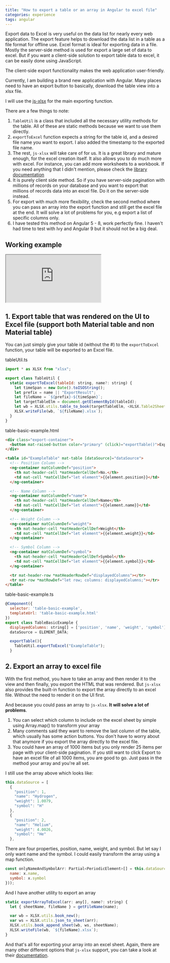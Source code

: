 ```yaml
---
title: "How to export a table or an array in Angular to excel file"
categories: experience
tags: angular
---
```


Export data to Excel is very useful on the data list for nearly every web application. The export feature helps to download the data list in a table as a file format for offline use. Excel format is ideal for exporting data in a file. Mostly the server-side method is used for export a large set of data to excel. But if you want a client-side solution to export table data to excel, it can be easily done using JavaScript.

The client-side export functionality makes the web application user-friendly.

Currently, I am building a brand new application with Angular. Many places need to have an export button to basically, download the table view into a xlsx file.

I will use the [js-xlsx](https://github.com/SheetJS/js-xlsx) for the main exporting function.

There are a few things to note:

1. `TableUtil` is a class that included all the necessary utility methods for the table. All of these are static methods because we want to use them directly.
2. `exportToExcel` function expects a string for the table id, and a desired file name you want to export. I also added the timestamp to the exported file name.
3. The rest, `js-xlsx` will take care of for us. It is a great library and mature enough, for the excel creation itself. It also allows you to do much more with excel. For instance, you can add more worksheets to a workbook. If you need anything that I didn't mention, please check the [library documentation](https://github.com/SheetJS/js-xlsx)
4. It is purely client side method. So if you have server-side pagination with millions of records on your database and you want to export that millions of records data into an excel file. Do it on the server-side instead.
5. For export with much more flexibility, check the second method where you can pass an array into the export function and still get the excel file at the end. It will solve a lot of problems for you, e.g export a list of specific columns only.
6. I have tested this method on Angular 5 - 8, work perfectly fine. I haven't had time to test with Ivy and Angular 9 but it should not be a big deal.

## Working example

<iframe class="iframe-full-w" src="https://stackblitz.com/edit/angular-material-table-export-excel-file?embed=1"></iframe>

## 1. Export table that was rendered on the UI to Excel file (support both Material table and non Material table)

You can just simply give your table id (without the #) to the `exportToExcel` function, your table will be exported to an Excel file.

tableUtil.ts

```javascript
import * as XLSX from "xlsx";

export class TableUtil {
  static exportToExcel(tableId: string, name?: string) {
    let timeSpan = new Date().toISOString();
    let prefix = name || "ExportResult";
    let fileName = `${prefix}-${timeSpan}`;
    let targetTableElm = document.getElementById(tableId);
    let wb = XLSX.utils.table_to_book(targetTableElm, <XLSX.Table2SheetOpts>{ sheet: prefix });
    XLSX.writeFile(wb, `${fileName}.xlsx`);
  }
}
```

table-basic-example.html

```html
<div class="export-container">
  <button mat-raised-button color="primary" (click)="exportTable()">Export</button>
</div>

<table id="ExampleTable" mat-table [dataSource]="dataSource">
  <!-- Position Column -->
  <ng-container matColumnDef="position">
    <th mat-header-cell *matHeaderCellDef>No.</th>
    <td mat-cell *matCellDef="let element">{{element.position}}</td>
  </ng-container>

  <!-- Name Column -->
  <ng-container matColumnDef="name">
    <th mat-header-cell *matHeaderCellDef>Name</th>
    <td mat-cell *matCellDef="let element">{{element.name}}</td>
  </ng-container>

  <!-- Weight Column -->
  <ng-container matColumnDef="weight">
    <th mat-header-cell *matHeaderCellDef>Weight</th>
    <td mat-cell *matCellDef="let element">{{element.weight}}</td>
  </ng-container>

  <!-- Symbol Column -->
  <ng-container matColumnDef="symbol">
    <th mat-header-cell *matHeaderCellDef>Symbol</th>
    <td mat-cell *matCellDef="let element">{{element.symbol}}</td>
  </ng-container>

  <tr mat-header-row *matHeaderRowDef="displayedColumns"></tr>
  <tr mat-row *matRowDef="let row; columns: displayedColumns;"></tr>
</table>
```

table-basic-example.ts

```javascript
@Component({
  selector: 'table-basic-example',
  templateUrl: 'table-basic-example.html'
})
export class TableBasicExample {
  displayedColumns: string[] = ['position', 'name', 'weight', 'symbol'];
  dataSource = ELEMENT_DATA;

  exportTable(){
    TableUtil.exportToExcel("ExampleTable");
  }
```

## 2. Export an array to excel file

With the first method, you have to take an array and then render it to the view and then finally, you export the HTML that was rendered. But `js-xlsx` also provides the built-in function to export the array directly to an excel file. Without the need to render it on the UI first.

And because you could pass an array to `js-xlsx`. **It will solve a lot of problems**.

1. You can select which column to include on the excel sheet by simple using Array.map() to transform your array
2. Many comments said they want to remove the last column of the table, which usually has some action buttons. You don't have to worry about that anymore if you export the array directly to the excel file.
3. You could have an array of 1000 items but you only render 25 items per page with your client-side pagination. If you still want to click Export to have an excel file of all 1000 items, you are good to go. Just pass in the method your array and you're all set.

I still use the array above which looks like:

```javascript
this.dataSource = [
  {
    "position": 1,
    "name": "Hydrogen",
    "weight": 1.0079,
    "symbol": "H"
  },
  {
    "position": 2,
    "name": "Helium",
    "weight": 4.0026,
    "symbol": "He"
  },
```

There are four properties, position, name, weight, and symbol. But let say I only want name and the symbol. I could easily transform the array using a map function.

```javascript
const onlyNameAndSymbolArr: Partial<PeriodicElement>[] = this.dataSource.map(x => ({
  name: x.name,
  symbol: x.symbol
}));
```

And I have another utility to export an array

```javascript
static exportArrayToExcel(arr: any[], name?: string) {
  let { sheetName, fileName } = getFileName(name);

  var wb = XLSX.utils.book_new();
  var ws = XLSX.utils.json_to_sheet(arr);
  XLSX.utils.book_append_sheet(wb, ws, sheetName);
  XLSX.writeFile(wb, `${fileName}.xlsx`);
}
```

And that's all for exporting your array into an excel sheet. Again, there are many other different options that `js-xlsx` support, you can take a look at their [documentation](https://github.com/SheetJS/js-xlsx).
